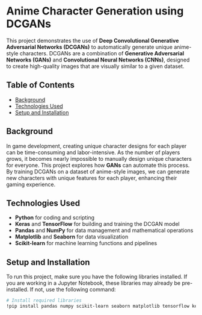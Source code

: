 # Anime Character Generation using DCGANs

This project demonstrates the use of **Deep Convolutional Generative Adversarial Networks (DCGANs)** to automatically generate unique anime-style characters. DCGANs are a combination of **Generative Adversarial Networks (GANs)** and **Convolutional Neural Networks (CNNs)**, designed to create high-quality images that are visually similar to a given dataset.

## Table of Contents
- [Background](#background)
- [Technologies Used](#technologies-used)
- [Setup and Installation](#setup-and-installation)

## Background

In game development, creating unique character designs for each player can be time-consuming and labor-intensive. As the number of players grows, it becomes nearly impossible to manually design unique characters for everyone. This project explores how **GANs** can automate this process. By training DCGANs on a dataset of anime-style images, we can generate new characters with unique features for each player, enhancing their gaming experience.

## Technologies Used

- **Python** for coding and scripting
- **Keras** and **TensorFlow** for building and training the DCGAN model
- **Pandas** and **NumPy** for data management and mathematical operations
- **Matplotlib** and **Seaborn** for data visualization
- **Scikit-learn** for machine learning functions and pipelines

## Setup and Installation

To run this project, make sure you have the following libraries installed. If you are working in a Jupyter Notebook, these libraries may already be pre-installed. If not, use the following command:

```bash
# Install required libraries
!pip install pandas numpy scikit-learn seaborn matplotlib tensorflow keras
